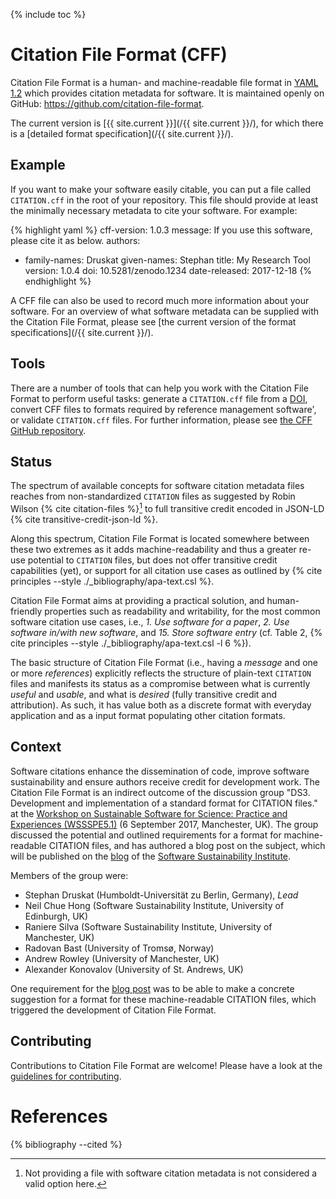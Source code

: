 ---
---

{% include toc %}

# Citation File Format (CFF)

Citation File Format is a human- and machine-readable file format in [YAML 1.2](http://www.yaml.org/spec/1.2/spec.html) which provides
citation metadata for software. It is maintained openly on GitHub:
<https://github.com/citation-file-format>.

The current version is [{{ site.current }}](/{{ site.current }}/), for which there is a [detailed format specification](/{{ site.current }}/).

## Example

If you want to make your software easily citable, you can put a file called
`CITATION.cff` in the root of your repository. This file should provide at least the
minimally necessary metadata to cite your software. For example: 

{% highlight yaml %}
cff-version: 1.0.3
message: If you use this software, please cite it as below.
authors:
  - family-names: Druskat
    given-names: Stephan
title: My Research Tool
version: 1.0.4
doi: 10.5281/zenodo.1234
date-released: 2017-12-18
{% endhighlight %}

A CFF file can also be used to record much more information about your software. For
an overview of what software metadata can be supplied with the
Citation File Format, please see [the current version of the format specifications](/{{ site.current }}/).

## Tools

There are a number of tools that can help you work with the Citation File Format to perform useful tasks: generate a `CITATION.cff` file from a [DOI](http://www.doi.org/), convert CFF files to formats required by reference management software', or validate `CITATION.cff` files. For further information, please see [the CFF GitHub repository](https://github.com/citation-file-format/citation-file-format#tools).

## Status

The spectrum of available concepts for software citation metadata files reaches
from non-standardized `CITATION` files as suggested by Robin
Wilson {% cite citation-files %}[^no-file-no-use] to full transitive credit encoded in JSON-LD
{% cite transitive-credit-json-ld %}.

Along this spectrum, Citation File Format is located somewhere between these two extremes as it adds
machine-readability and thus a greater re-use potential to `CITATION` files,
but does not offer transitive credit capabilities (yet), or support for all
citation use cases as outlined by {% cite principles --style ./_bibliography/apa-text.csl %}.

Citation File Format aims at providing a practical solution, and human-friendly properties such
as readability and writability, for the most common software citation use
cases, i.e., *1. Use software for a paper*, *2. Use software in/with new software*,
and *15. Store software entry* (cf. Table 2, {% cite principles --style ./_bibliography/apa-text.csl -l 6 %}).

The basic structure of Citation File Format (i.e., having a *message* and one or more
*references*) explicitly reflects the structure of plain-text `CITATION` files
and manifests its status as a compromise between what is currently *useful* and
*usable*, and what is *desired* (fully transitive credit and attribution). As such, it has value both as a discrete format with everyday application and as a input format populating other citation formats.

## Context

Software citations enhance the dissemination of code, improve software sustainability and ensure authors receive credit for development work. The Citation File Format is an indirect outcome of the discussion group "DS3. Development and
implementation of a standard format for CITATION files." at the [Workshop on
Sustainable Software for Science: Practice and Experiences
(WSSSPE5.1)](http://wssspe.researchcomputing.org.uk/wssspe5-1/) (6 September
2017, Manchester, UK). The group discussed the potential and outlined
requirements for a format for machine-readable CITATION files,
and has authored a blog post on the subject, which will be published on the
[blog](http://software.ac.uk/blog/) of the [Software Sustainability
Institute](http://software.ac.uk/).

Members of the group were:

- Stephan Druskat (Humboldt-Universität zu Berlin, Germany), *Lead*
- Neil Chue Hong (Software Sustainability Institute, University of Edinburgh, UK)
- Raniere Silva (Software Sustainability Institute, University of Manchester, UK)
- Radovan Bast (University of Tromsø, Norway)
- Andrew Rowley (University of Manchester, UK)
- Alexander Konovalov (University of St. Andrews, UK)

One requirement for the [blog post](http://software.ac.uk/blog/) was to be able to make a concrete suggestion
for a format for these machine-readable CITATION files, which triggered the
development of Citation File Format.

[^no-file-no-use]: Not providing a file with software citation metadata is not considered a valid option here.

## Contributing

Contributions to Citation File Format are welcome! Please have a look at the 
[guidelines for contributing](https://github.com/citation-file-format/citation-file-format/blob/master/CONTRIBUTING.md).

# References

{% bibliography --cited %}
